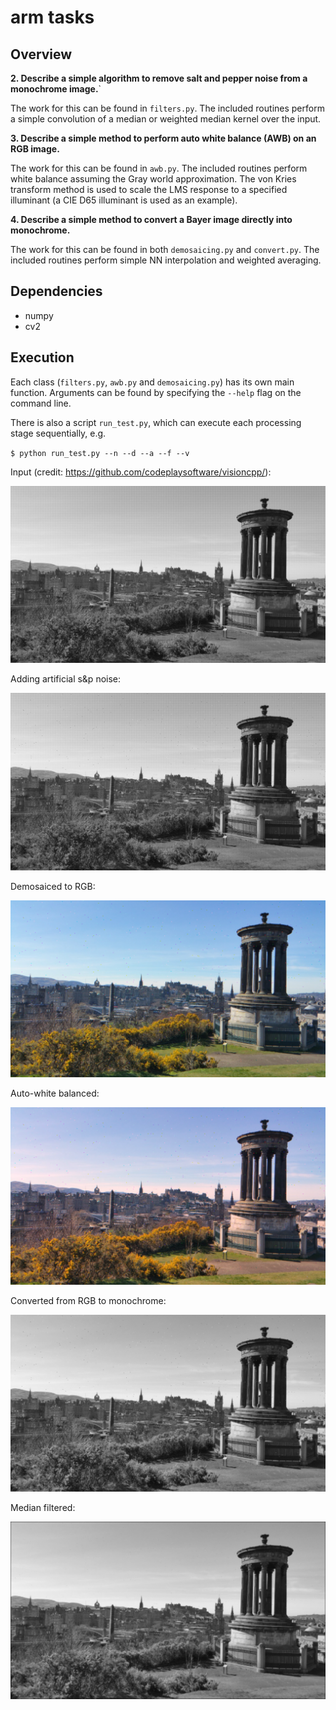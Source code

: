 # arm tasks
 
## Overview
 
**2. Describe a simple algorithm to remove salt and pepper noise from a monochrome image.**`

The work for this can be found in `filters.py`. The included routines perform a simple convolution of a median or weighted median kernel over the input.

**3. Describe a simple method to perform auto white balance (AWB) on an RGB image.**

The work for this can be found in `awb.py`. The included routines perform white balance assuming the Gray world approximation. The von Kries transform method is used to scale the LMS response to a specified illuminant (a CIE D65 illuminant is used as an example).

**4. Describe a simple method to convert a Bayer image directly into monochrome.**

The work for this can be found in both `demosaicing.py` and `convert.py`. The included routines perform simple NN interpolation and weighted averaging.

## Dependencies

- numpy
- cv2

## Execution

Each class (`filters.py`, `awb.py` and `demosaicing.py`) has its own main function. Arguments can be found by specifying the `--help` flag on the command line.

There is also a script `run_test.py`, which can execute each processing stage sequentially, e.g.

`$ python run_test.py --n --d --a --f --v`

Input (credit: https://github.com/codeplaysoftware/visioncpp/):

![input](/img/input.png)

Adding artificial s&p noise:
 
![added_noise](/img/added_noise.png)

Demosaiced to RGB:
 
![demosaiced](/img/demosaiced.png)

Auto-white balanced:

![awb](/img/auto_white_balanced.png)

Converted from RGB to monochrome:
 
![monochromed](/img/monochromed.png)

Median filtered:
 
![filtered](/img/filtered.png)







